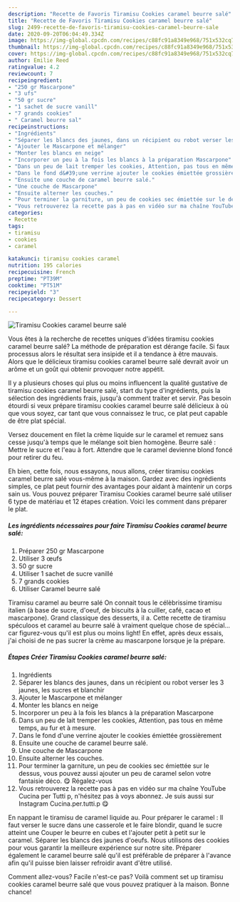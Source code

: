 ```yaml
---
description: "Recette de Favoris Tiramisu Cookies caramel beurre salé"
title: "Recette de Favoris Tiramisu Cookies caramel beurre salé"
slug: 2499-recette-de-favoris-tiramisu-cookies-caramel-beurre-sale
date: 2020-09-20T06:04:49.334Z
image: https://img-global.cpcdn.com/recipes/c88fc91a8349e968/751x532cq70/tiramisu-cookies-caramel-beurre-sale-photo-principale-de-la-recette.jpg
thumbnail: https://img-global.cpcdn.com/recipes/c88fc91a8349e968/751x532cq70/tiramisu-cookies-caramel-beurre-sale-photo-principale-de-la-recette.jpg
cover: https://img-global.cpcdn.com/recipes/c88fc91a8349e968/751x532cq70/tiramisu-cookies-caramel-beurre-sale-photo-principale-de-la-recette.jpg
author: Emilie Reed
ratingvalue: 4.2
reviewcount: 7
recipeingredient:
- "250 gr Mascarpone"
- "3 ufs"
- "50 gr sucre"
- "1 sachet de sucre vanill"
- "7 grands cookies"
- " Caramel beurre sal"
recipeinstructions:
- "Ingrédients"
- "Séparer les blancs des jaunes, dans un récipient ou robot verser les 3 jaunes, les sucres et blanchir"
- "Ajouter le Mascarpone et mélanger"
- "Monter les blancs en neige"
- "Incorporer un peu à la fois les blancs à la préparation Mascarpone"
- "Dans un peu de lait tremper les cookies, Attention, pas tous en même temps, au fur et à mesure."
- "Dans le fond d&#39;une verrine ajouter le cookies émiettée grossièrement"
- "Ensuite une couche de caramel beurre salé."
- "Une couche de Mascarpone"
- "Ensuite alterner les couches."
- "Pour terminer la garniture, un peu de cookies sec émiettée sur le dessus, vous pouvez aussi ajouter un peu de caramel selon votre fantaisie déco. 😋 Régalez-vous"
- "Vous retrouverez la recette pas à pas en vidéo sur ma chaîne YouTube Cucina per Tutti p, n&#39;hésitez pas à voys abonnez. Je suis aussi sur Instagram Cucina.per.tutti.p 😋"
categories:
- Recette
tags:
- tiramisu
- cookies
- caramel

katakunci: tiramisu cookies caramel 
nutrition: 195 calories
recipecuisine: French
preptime: "PT39M"
cooktime: "PT51M"
recipeyield: "3"
recipecategory: Dessert

---
```



![Tiramisu Cookies caramel beurre salé](https://img-global.cpcdn.com/recipes/c88fc91a8349e968/751x532cq70/tiramisu-cookies-caramel-beurre-sale-photo-principale-de-la-recette.jpg)

Vous êtes à la recherche de recettes uniques d'idées tiramisu cookies caramel beurre salé? La méthode de préparation est dérange facile. Si faux processus alors le résultat sera insipide et il a tendance à être mauvais. Alors que le délicieux tiramisu cookies caramel beurre salé devrait avoir un arôme et un goût qui obtenir provoquer notre appétit.

Il y a plusieurs choses qui plus ou moins influencent la qualité gustative de tiramisu cookies caramel beurre salé, start du type d'ingrédients, puis la sélection des ingrédients frais, jusqu'à comment traiter et servir. Pas besoin étourdi si veux prépare tiramisu cookies caramel beurre salé délicieux à où que vous soyez, car tant que vous connaissez le truc, ce plat peut capable de être plat spécial.

Versez doucement en filet la crème liquide sur le caramel et remuez sans cesse jusqu&#39;à temps que le mélange soit bien homogène. Beurre salé : Mettre le sucre et l&#39;eau à fort. Attendre que le caramel devienne blond foncé pour retirer du feu.


Eh bien, cette fois, nous essayons, nous allons, créer tiramisu cookies caramel beurre salé vous-même à la maison. Gardez avec des ingrédients simples, ce plat peut fournir des avantages pour aidant à maintenir un corps sain us. Vous pouvez préparer Tiramisu Cookies caramel beurre salé utiliser 6 type de matériau et 12 étapes création. Voici les comment dans préparer le plat.

<!--inarticleads1-->

##### Les ingrédients nécessaires pour faire Tiramisu Cookies caramel beurre salé:

1. Préparer 250 gr Mascarpone
1. Utiliser 3 œufs
1.  50 gr sucre
1. Utiliser 1 sachet de sucre vanillé
1.  7 grands cookies
1. Utiliser  Caramel beurre salé


Tiramisu caramel au beurre salé On connait tous le célèbrissime tiramisu italien (à base de sucre, d&#39;oeuf, de biscuits à la cuiller, café, cacao et mascarpone). Grand classique des desserts, il a. Cette recette de tiramisu spéculoos et caramel au beurre salé à vraiment quelque chose de spécial…car figurez-vous qu&#39;il est plus ou moins light! En effet, après deux essais, j&#39;ai choisi de ne pas sucrer la crème au mascarpone lorsque je la prépare. 

<!--inarticleads2-->

##### Étapes Créer Tiramisu Cookies caramel beurre salé:

1. Ingrédients
1. Séparer les blancs des jaunes, dans un récipient ou robot verser les 3 jaunes, les sucres et blanchir
1. Ajouter le Mascarpone et mélanger
1. Monter les blancs en neige
1. Incorporer un peu à la fois les blancs à la préparation Mascarpone
1. Dans un peu de lait tremper les cookies, Attention, pas tous en même temps, au fur et à mesure.
1. Dans le fond d&#39;une verrine ajouter le cookies émiettée grossièrement
1. Ensuite une couche de caramel beurre salé.
1. Une couche de Mascarpone
1. Ensuite alterner les couches.
1. Pour terminer la garniture, un peu de cookies sec émiettée sur le dessus, vous pouvez aussi ajouter un peu de caramel selon votre fantaisie déco. 😋 Régalez-vous
1. Vous retrouverez la recette pas à pas en vidéo sur ma chaîne YouTube Cucina per Tutti p, n&#39;hésitez pas à voys abonnez. Je suis aussi sur Instagram Cucina.per.tutti.p 😋


En nappant le tiramisu de caramel liquide au. Pour préparer le caramel : Il faut verser le sucre dans une casserole et le faire blondir, quand le sucre atteint une Couper le beurre en cubes et l&#39;ajouter petit à petit sur le caramel. Séparer les blancs des jaunes d&#39;oeufs. Nous utilisons des cookies pour vous garantir la meilleure expérience sur notre site. Préparer également le caramel beurre salé qu&#39;il est préférable de préparer à l&#39;avance afin qu&#39;il puisse bien laisser refroidir avant d&#39;être utilisé. 


Comment allez-vous? Facile n'est-ce pas? Voilà comment set up tiramisu cookies caramel beurre salé que vous pouvez pratiquer à la maison. Bonne chance!
